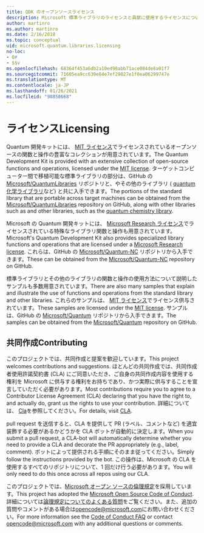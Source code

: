 ```yaml
---
title: QDK のオープンソースライセンス
description: Microsoft 標準ライブラリのライセンスと貢献に使用するライセンスについて説明し Q# ます。
author: martinro
ms.author: martinro
ms.date: 2/16/2018
ms.topic: conceptual
uid: microsoft.quantum.libraries.licensing
no-loc:
- Q#
- $$v
ms.openlocfilehash: 68364f453a6db2a10ed90abb71ace084de8a01f7
ms.sourcegitcommit: 71605ea9cc630e84e7ef29027e1f0ea06299747e
ms.translationtype: MT
ms.contentlocale: ja-JP
ms.lasthandoff: 01/26/2021
ms.locfileid: "98858668"
---
```

# <a name="licensing"></a><span data-ttu-id="a2816-103">ライセンス</span><span class="sxs-lookup"><span data-stu-id="a2816-103">Licensing</span></span> #

<span data-ttu-id="a2816-104">Quantum 開発キットには、 [MIT ライセンス](https://github.com/Microsoft/Quantum/blob/main/LICENSE.txt)でライセンスされているオープンソースの関数と操作の豊富なコレクションが用意されています。</span><span class="sxs-lookup"><span data-stu-id="a2816-104">The Quantum Development Kit is provided with an extensive collection of open-source functions and operations, licensed under the [MIT license](https://github.com/Microsoft/Quantum/blob/main/LICENSE.txt).</span></span>
<span data-ttu-id="a2816-105">ターゲットコンピューター間で移植可能な標準ライブラリの部分は、GitHub の [Microsoft/QuantumLibraries](https://github.com/Microsoft/QuantumLibraries) リポジトリと、やその他のライブラリ ( [quantum 化学ライブラリ](xref:microsoft.quantum.chemistry.concepts.intro)など) と共に入手できます。</span><span class="sxs-lookup"><span data-stu-id="a2816-105">The portions of the standard library that are portable across target machines can be obtained from the [Microsoft/QuantumLibraries](https://github.com/Microsoft/QuantumLibraries) repository on GitHub, along with other libraries such as  and other libraries, such as the [quantum chemistry library](xref:microsoft.quantum.chemistry.concepts.intro).</span></span>

<span data-ttu-id="a2816-106">Microsoft の Quantum 開発キットには、 [Microsoft Research ライセンス](https://github.com/Microsoft/Quantum-NC/blob/main/LICENSE)でライセンスされている特殊なライブラリ関数と操作も用意されています。</span><span class="sxs-lookup"><span data-stu-id="a2816-106">Microsoft's Quantum Development Kit also provides specialized library functions and operations that are licensed under a [Microsoft Research license](https://github.com/Microsoft/Quantum-NC/blob/main/LICENSE).</span></span>
<span data-ttu-id="a2816-107">これらは、GitHub の [Microsoft/Quantum-NC](https://github.com/microsoft/quantum-nc) リポジトリから入手できます。</span><span class="sxs-lookup"><span data-stu-id="a2816-107">These can be obtained from the [Microsoft/Quantum-NC](https://github.com/microsoft/quantum-nc) repository on GitHub.</span></span>

<span data-ttu-id="a2816-108">標準ライブラリとその他のライブラリの関数と操作の使用方法について説明したサンプルも多数用意されています。</span><span class="sxs-lookup"><span data-stu-id="a2816-108">There are also many samples that explain and illustrate the use of functions and operations from the standard library and other libraries.</span></span>
<span data-ttu-id="a2816-109">これらのサンプルは、 [MIT ライセンス](https://github.com/Microsoft/Quantum/blob/main/LICENSE.txt)でライセンス供与されています。</span><span class="sxs-lookup"><span data-stu-id="a2816-109">These samples are licensed under the [MIT license](https://github.com/Microsoft/Quantum/blob/main/LICENSE.txt).</span></span>
<span data-ttu-id="a2816-110">サンプルは、GitHub の [Microsoft/Quantum](https://github.com/Microsoft/Quantum) リポジトリから入手できます。</span><span class="sxs-lookup"><span data-stu-id="a2816-110">The samples can be obtained from the [Microsoft/Quantum](https://github.com/Microsoft/Quantum) repository on GitHub.</span></span>

## <a name="contributing"></a><span data-ttu-id="a2816-111">共同作成</span><span class="sxs-lookup"><span data-stu-id="a2816-111">Contributing</span></span> ##

<span data-ttu-id="a2816-112">このプロジェクトでは、共同作成と提案を歓迎しています。</span><span class="sxs-lookup"><span data-stu-id="a2816-112">This project welcomes contributions and suggestions.</span></span>
<span data-ttu-id="a2816-113">ほとんどの共同作成では、共同作成者使用許諾契約書 (CLA) にご同意いただき、ご自身の共同作成内容を使用する権利を Microsoft に供与する権利をお持ちであり、かつ実際に供与することを宣言していただく必要があります。</span><span class="sxs-lookup"><span data-stu-id="a2816-113">Most contributions require you to agree to a Contributor License Agreement (CLA) declaring that you have the right to, and actually do, grant us the rights to use your contribution.</span></span> <span data-ttu-id="a2816-114">詳細については、 [Cla](https://cla.microsoft.com)を参照してください。</span><span class="sxs-lookup"><span data-stu-id="a2816-114">For details, visit [CLA](https://cla.microsoft.com).</span></span>

<span data-ttu-id="a2816-115">pull request を送信すると、CLA を提供して PR (ラベル、コメントなど) を適宜装飾する必要があるかどうかを CLA ボットが自動的に決定します。</span><span class="sxs-lookup"><span data-stu-id="a2816-115">When you submit a pull request, a CLA-bot will automatically determine whether you need to provide a CLA and decorate the PR appropriately (e.g., label, comment).</span></span> <span data-ttu-id="a2816-116">ボットによって提供される手順にそのまま従ってください。</span><span class="sxs-lookup"><span data-stu-id="a2816-116">Simply follow the instructions provided by the bot.</span></span> <span data-ttu-id="a2816-117">この操作は、Microsoft の CLA を使用するすべてのリポジトリについて、1 回だけ行う必要があります。</span><span class="sxs-lookup"><span data-stu-id="a2816-117">You will only need to do this once across all repos using our CLA.</span></span>

<span data-ttu-id="a2816-118">このプロジェクトでは、[Microsoft オープン ソースの倫理規定](https://opensource.microsoft.com/codeofconduct/)を採用しています。</span><span class="sxs-lookup"><span data-stu-id="a2816-118">This project has adopted the [Microsoft Open Source Code of Conduct](https://opensource.microsoft.com/codeofconduct/).</span></span>
<span data-ttu-id="a2816-119">詳細については[論理規定についてのよくある質問](https://opensource.microsoft.com/codeofconduct/faq/)をご覧ください。また、追加の質問やコメントがある場合は[opencode@microsoft.com](mailto:opencode@microsoft.com)にお問い合わせください。</span><span class="sxs-lookup"><span data-stu-id="a2816-119">For more information see the [Code of Conduct FAQ](https://opensource.microsoft.com/codeofconduct/faq/) or contact [opencode@microsoft.com](mailto:opencode@microsoft.com) with any additional questions or comments.</span></span>
